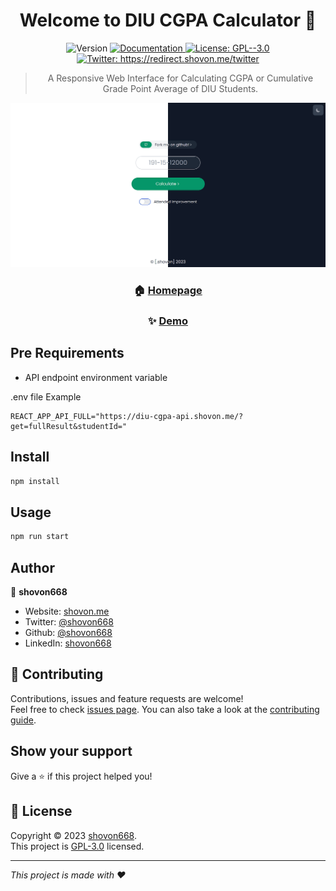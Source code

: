 

<h1 align="center">Welcome to DIU CGPA Calculator 👋</h1>
<div align="center">
<p>
  <img alt="Version" src="https://img.shields.io/badge/version-0.1.0-blue.svg?cacheSeconds=2592000" />
  <a href="https://github.com/shovon668/diu-cgpa/blob/main/README.md" target="_blank">
    <img alt="Documentation" src="https://img.shields.io/badge/documentation-yes-brightgreen.svg" />
  </a>
  <a href="https://github.com/shovon668/diu-cgpa/blob/main/LICENSE" target="_blank">
    <img alt="License: GPL--3.0" src="https://img.shields.io/badge/License-GPL--3.0-yellow.svg" />
  </a>
  <a href="https://redirect.shovon.me/twitter" target="_blank">
    <img alt="Twitter: https://redirect.shovon.me/twitter" src="https://img.shields.io/twitter/follow/shovon668" />
  </a>
</p>

> A Responsive Web Interface for Calculating CGPA or Cumulative Grade Point Average of DIU Students.

![Image](public/preview.png)

### 🏠 [Homepage](https://diu-cgpa.shovon.me)

### ✨ [Demo](https://diu-cgpa.shovon.me)

</div>

## Pre Requirements
- API endpoint environment variable

.env file Example
```
REACT_APP_API_FULL="https://diu-cgpa-api.shovon.me/?get=fullResult&studentId="
```


## Install

```sh
npm install
```

## Usage

```sh
npm run start
```

## Author

👤 **shovon668**

* Website: [shovon.me](https://shovon.me)
* Twitter: [@shovon668](https://redirect.shovon.me/twitter)
* Github: [@shovon668](https://github.com/shovon668)
* LinkedIn: [shovon668](https://redirect.shovon.me/linkedin)

## 🤝 Contributing

Contributions, issues and feature requests are welcome!<br />Feel free to check [issues page](https://github.com/shovon668/diu-cgpa/issues). You can also take a look at the [contributing guide](https://github.com/shovon668/diu-cgpa/blob/main/README.md).

## Show your support

Give a ⭐️ if this project helped you!

## 📝 License

Copyright © 2023 [shovon668](https://github.com/shovon668).<br />
This project is [GPL-3.0](https://github.com/shovon668/diu-cgpa/blob/main/LICENSE) licensed.

***
_This project is made with ❤️_